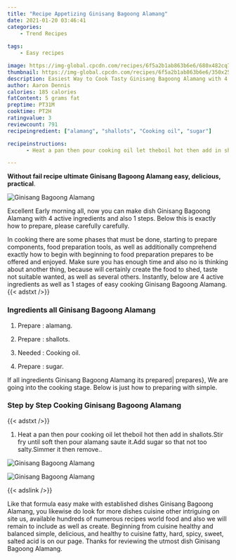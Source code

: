 ```yaml
---
title: "Recipe Appetizing Ginisang Bagoong Alamang"
date: 2021-01-20 03:46:41
categories:
    - Trend Recipes
    
tags:
    - Easy recipes

image: https://img-global.cpcdn.com/recipes/6f5a2b1ab863b6e6/680x482cq70/ginisang-bagoong-alamang-recipe-main-photo.jpg
thumbnail: https://img-global.cpcdn.com/recipes/6f5a2b1ab863b6e6/350x250cq70/ginisang-bagoong-alamang-recipe-main-photo.jpg
description: Easiest Way to Cook Tasty Ginisang Bagoong Alamang with 4 ingredients and 1 stages of easy cooking.
author: Aaron Dennis
calories: 185 calories
fatContent: 5 grams fat
preptime: PT31M
cooktime: PT2H
ratingvalue: 3
reviewcount: 791
recipeingredient: ["alamang", "shallots", "Cooking oil", "sugar"]

recipeinstructions: 
      - Heat a pan then pour cooking oil let theboil hot then add in shallotsStir fry until soft then pour alamang saute itAdd sugar so that not too saltySimmer it then remove

---
```




**Without fail recipe ultimate Ginisang Bagoong Alamang easy, delicious, practical**. 


![Ginisang Bagoong Alamang](https://img-global.cpcdn.com/recipes/6f5a2b1ab863b6e6/680x482cq70/ginisang-bagoong-alamang-recipe-main-photo.jpg "Ginisang Bagoong Alamang")




Excellent Early morning all, now you can make dish Ginisang Bagoong Alamang with 4 active ingredients and also 1 steps. Below this is exactly how to prepare, please carefully carefully.

In cooking there are some phases that must be done, starting to prepare components, food preparation tools, as well as additionally comprehend exactly how to begin with beginning to food preparation prepares to be offered and enjoyed. Make sure you has enough time and also no is thinking about another thing, because will certainly create the food to shed, taste not suitable wanted, as well as several others. Instantly, below are 4 active ingredients as well as 1 stages of easy cooking Ginisang Bagoong Alamang.
{{< adstxt />}}

### Ingredients all Ginisang Bagoong Alamang


1. Prepare  : alamang.

1. Prepare  : shallots.

1. Needed  : Cooking oil.

1. Prepare  : sugar.



If all ingredients Ginisang Bagoong Alamang its prepared| prepares}, We are going into the cooking stage. Below is just how to preparing with simple.

### Step by Step Cooking Ginisang Bagoong Alamang

{{< adstxt />}}


1. Heat a pan then pour cooking oil let theboil hot then add in shallots.Stir fry until soft then pour alamang saute it.Add sugar so that not too salty.Simmer it then remove..



![Ginisang Bagoong Alamang](https://img-global.cpcdn.com/steps/44043c2114362a2d/160x128cq70/ginisang-bagoong-alamang-recipe-step-1-photo.jpg" "Ginisang Bagoong Alamang")

![Ginisang Bagoong Alamang](https://img-global.cpcdn.com/steps/b45c7761da3a341d/160x128cq70/ginisang-bagoong-alamang-recipe-step-1-photo.jpg" "Ginisang Bagoong Alamang")





{{< adslink />}}

Like that formula easy make with established dishes Ginisang Bagoong Alamang, you likewise do look for more dishes cuisine other intriguing on site us, available hundreds of numerous recipes world food and also we will remain to include as well as create. Beginning from cuisine healthy and balanced simple, delicious, and healthy to cuisine fatty, hard, spicy, sweet, salted acid is on our page. Thanks for reviewing the utmost dish Ginisang Bagoong Alamang.
